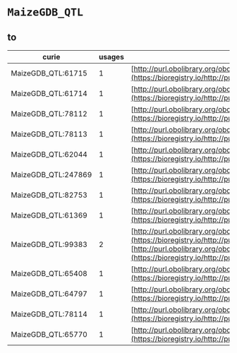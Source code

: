 # `MaizeGDB_QTL`

## to

| curie               |   usages | nodes                                                                                                                                                                                                                        |
|---------------------|----------|------------------------------------------------------------------------------------------------------------------------------------------------------------------------------------------------------------------------------|
| MaizeGDB_QTL:61715  |        1 | [http://purl.obolibrary.org/obo/TO:0000135](https://bioregistry.io/http://purl.obolibrary.org/obo/TO:0000135)                                                                                                                |
| MaizeGDB_QTL:61714  |        1 | [http://purl.obolibrary.org/obo/TO:0000370](https://bioregistry.io/http://purl.obolibrary.org/obo/TO:0000370)                                                                                                                |
| MaizeGDB_QTL:78112  |        1 | [http://purl.obolibrary.org/obo/TO:0000431](https://bioregistry.io/http://purl.obolibrary.org/obo/TO:0000431)                                                                                                                |
| MaizeGDB_QTL:78113  |        1 | [http://purl.obolibrary.org/obo/TO:0000433](https://bioregistry.io/http://purl.obolibrary.org/obo/TO:0000433)                                                                                                                |
| MaizeGDB_QTL:62044  |        1 | [http://purl.obolibrary.org/obo/TO:0000463](https://bioregistry.io/http://purl.obolibrary.org/obo/TO:0000463)                                                                                                                |
| MaizeGDB_QTL:247869 |        1 | [http://purl.obolibrary.org/obo/TO:0000562](https://bioregistry.io/http://purl.obolibrary.org/obo/TO:0000562)                                                                                                                |
| MaizeGDB_QTL:82753  |        1 | [http://purl.obolibrary.org/obo/TO:0000678](https://bioregistry.io/http://purl.obolibrary.org/obo/TO:0000678)                                                                                                                |
| MaizeGDB_QTL:61369  |        1 | [http://purl.obolibrary.org/obo/TO:0000683](https://bioregistry.io/http://purl.obolibrary.org/obo/TO:0000683)                                                                                                                |
| MaizeGDB_QTL:99383  |        2 | [http://purl.obolibrary.org/obo/TO:0000687](https://bioregistry.io/http://purl.obolibrary.org/obo/TO:0000687), [http://purl.obolibrary.org/obo/TO:0000937](https://bioregistry.io/http://purl.obolibrary.org/obo/TO:0000937) |
| MaizeGDB_QTL:65408  |        1 | [http://purl.obolibrary.org/obo/TO:0000923](https://bioregistry.io/http://purl.obolibrary.org/obo/TO:0000923)                                                                                                                |
| MaizeGDB_QTL:64797  |        1 | [http://purl.obolibrary.org/obo/TO:0000934](https://bioregistry.io/http://purl.obolibrary.org/obo/TO:0000934)                                                                                                                |
| MaizeGDB_QTL:78114  |        1 | [http://purl.obolibrary.org/obo/TO:0000938](https://bioregistry.io/http://purl.obolibrary.org/obo/TO:0000938)                                                                                                                |
| MaizeGDB_QTL:65770  |        1 | [http://purl.obolibrary.org/obo/TO:0000941](https://bioregistry.io/http://purl.obolibrary.org/obo/TO:0000941)                                                                                                                |
